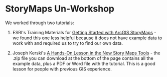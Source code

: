 # StoryMaps Un-Workshop

We worked through two tutorials:

 1. ESRI's Training Materials for [Getting Started with ArcGIS StoryMaps](https://storymaps.arcgis.com/stories/cea22a609a1d4cccb8d54c650b595bc4) - we found this one less helpful because it does not have example data to work with and required us to try to find our own data.
 
 1. Joseph Kerski's [A Hands-On Lesson in the New Story Maps Tools](https://community.esri.com/community/education/blog/2019/06/24/a-hands-on-lesson-in-the-new-story-maps-tools#) - the .zip file you can download at the bottom of the page contains all the example data, plus a PDF or Word file with the tutorial.  This is a good lesson for people with previous GIS experience.